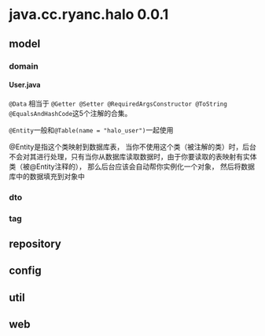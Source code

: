 # java.cc.ryanc.halo 0.0.1

## model 

### domain

#### User.java

`@Data` 相当于 `@Getter @Setter @RequiredArgsConstructor @ToString @EqualsAndHashCode`这5个注解的合集。

`@Entity`一般和`@Table(name = "halo_user")`一起使用

@Entity是指这个类映射到数据库表， 当你不使用这个类（被注解的类）时，后台不会对其进行处理，只有当你从数据库读取数据时，由于你要读取的表映射有实体类（被@Entity注释的）， 那么后台应该会自动帮你实例化一个对象， 然后将数据库中的数据填充到对象中





### dto


### tag





## repository



## config









## util


## web




